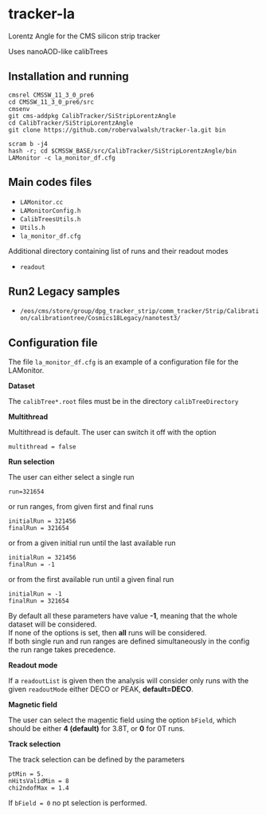 # tracker-la
Lorentz Angle for the CMS silicon strip tracker

Uses nanoAOD-like calibTrees


## Installation and running
```
cmsrel CMSSW_11_3_0_pre6
cd CMSSW_11_3_0_pre6/src
cmsenv
git cms-addpkg CalibTracker/SiStripLorentzAngle
cd CalibTracker/SiStripLorentzAngle
git clone https://github.com/robervalwalsh/tracker-la.git bin

scram b -j4
hash -r; cd $CMSSW_BASE/src/CalibTracker/SiStripLorentzAngle/bin
LAMonitor -c la_monitor_df.cfg
```

## Main codes files

* `LAMonitor.cc`
* `LAMonitorConfig.h`
* `CalibTreesUtils.h`
* `Utils.h`
* `la_monitor_df.cfg`

Additional directory containing list of runs and their readout modes
* `readout`

## Run2 Legacy samples
* `/eos/cms/store/group/dpg_tracker_strip/comm_tracker/Strip/Calibration/calibrationtree/Cosmics18Legacy/nanotest3/`

## Configuration file

The file `la_monitor_df.cfg` is an example of a configuration file for the LAMonitor. 

**Dataset**

The `calibTree*.root` files must be in the directory `calibTreeDirectory`

**Multithread**

Multithread is default. The user can switch it off with the option

```
multithread = false
```

**Run selection**

The user can either select a single run

```
run=321654
```

or run ranges, from given first and final runs

```
initialRun = 321456
finalRun = 321654
```

or from a given initial run until the last available run
```
initialRun = 321456
finalRun = -1
```

or from the first available run until a given final run
```
initialRun = -1
finalRun = 321654
```

By default all these parameters have value **-1**, meaning that the whole dataset will be considered.<br>
If none of the options is set, then **all** runs will be considered.<br>
If both single run and run ranges are defined simultaneously in the config the run range takes precedence. 

**Readout mode**

If a `readoutList` is given then the analysis will consider only runs with the given `readoutMode` either DECO or PEAK, **default=DECO**.


**Magnetic field**

The user can select the magentic field using the option `bField`, which should be either **4 (default)** for 3.8T, or **0** for 0T runs.

**Track selection**

The track selection can be defined by the parameters

```
ptMin = 5.
nHitsValidMin = 8
chi2ndofMax = 1.4
```
If `bField = 0` no pt selection is performed.



